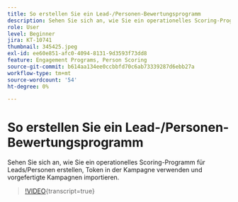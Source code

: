 ```yaml
---
title: So erstellen Sie ein Lead-/Personen-Bewertungsprogramm
description: Sehen Sie sich an, wie Sie ein operationelles Scoring-Programm für Leads/Personen erstellen, Token in der Kampagne verwenden und vorgefertigte Kampagnen importieren.
role: User
level: Beginner
jira: KT-10741
thumbnail: 345425.jpeg
exl-id: ee60e851-afc0-4094-8131-9d3593f73dd8
feature: Engagement Programs, Person Scoring
source-git-commit: b614aa134ee0ccbbfd70c6ab73339287d6ebb27a
workflow-type: tm+mt
source-wordcount: '54'
ht-degree: 0%

---
```


# So erstellen Sie ein Lead-/Personen-Bewertungsprogramm

Sehen Sie sich an, wie Sie ein operationelles Scoring-Programm für Leads/Personen erstellen, Token in der Kampagne verwenden und vorgefertigte Kampagnen importieren.

>[!VIDEO](https://video.tv.adobe.com/v/3417580/?quality=12&learn=on&captions=ger){transcript=true}
